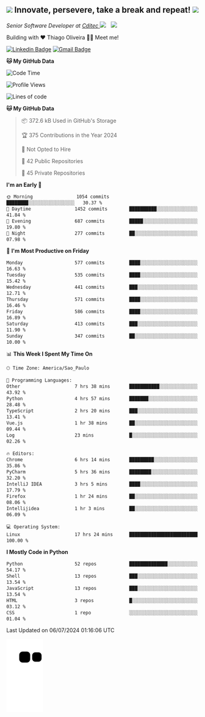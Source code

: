 <h2><img src="https://emojis.slackmojis.com/emojis/images/1531849430/4246/blob-sunglasses.gif?1531849430" width="30"/> Innovate, persevere, take a break and repeat! <img src="https://media.giphy.com/media/12oufCB0MyZ1Go/giphy.gif" width="50"></h2>
<img align='right' src="https://media.giphy.com/media/M9gbBd9nbDrOTu1Mqx/giphy.gif" width="230">
<p><em>Senior Software Developer at <a href="https://www.cditec.com.br/">Cditec
</a><img src="https://media.giphy.com/media/WUlplcMpOCEmTGBtBW/giphy.gif" width="30"> 
</em></p>



Building with ❤️ Thiago Oliveira 👋🏽 Meet me!

[![Linkedin Badge](https://img.shields.io/badge/-Thiago-blue?style=flat-square&logo=Linkedin&logoColor=white&link=https://www.linkedin.com/in/tgmarinho/)](https://www.linkedin.com/in/thiagoceconelo/) 
[![Gmail Badge](https://img.shields.io/badge/-thiceconelo@gmail.com-c14438?style=flat-square&logo=Gmail&logoColor=white&link=mailto:thiceconelo@gmail.com)](mailto:thiceconelo@gmail.com)

</em></p>

<!-- <span style="height ">
![Anurag's GitHub stats](https://github-readme-stats.vercel.app/api?username=arthurspk&show_icons=true&theme=tokyonight)
</span> -->

**🐱 My GitHub Data** 
<!--START_SECTION:waka-->
![Code Time](http://img.shields.io/badge/Code%20Time-1%2C455%20hrs%201%20min-blue)

![Profile Views](http://img.shields.io/badge/Profile%20Views-0-blue)

![Lines of code](https://img.shields.io/badge/From%20Hello%20World%20I%27ve%20Written-4.9%20million%20lines%20of%20code-blue)

**🐱 My GitHub Data** 

> 📦 372.6 kB Used in GitHub's Storage 
 > 
> 🏆 375 Contributions in the Year 2024
 > 
> 🚫 Not Opted to Hire
 > 
> 📜 42 Public Repositories 
 > 
> 🔑 45 Private Repositories 
 > 
**I'm an Early 🐤** 

```text
🌞 Morning                1054 commits        ████████░░░░░░░░░░░░░░░░░   30.37 % 
🌆 Daytime                1452 commits        ██████████░░░░░░░░░░░░░░░   41.84 % 
🌃 Evening                687 commits         █████░░░░░░░░░░░░░░░░░░░░   19.80 % 
🌙 Night                  277 commits         ██░░░░░░░░░░░░░░░░░░░░░░░   07.98 % 
```
📅 **I'm Most Productive on Friday** 

```text
Monday                   577 commits         ████░░░░░░░░░░░░░░░░░░░░░   16.63 % 
Tuesday                  535 commits         ████░░░░░░░░░░░░░░░░░░░░░   15.42 % 
Wednesday                441 commits         ███░░░░░░░░░░░░░░░░░░░░░░   12.71 % 
Thursday                 571 commits         ████░░░░░░░░░░░░░░░░░░░░░   16.46 % 
Friday                   586 commits         ████░░░░░░░░░░░░░░░░░░░░░   16.89 % 
Saturday                 413 commits         ███░░░░░░░░░░░░░░░░░░░░░░   11.90 % 
Sunday                   347 commits         ██░░░░░░░░░░░░░░░░░░░░░░░   10.00 % 
```


📊 **This Week I Spent My Time On** 

```text
🕑︎ Time Zone: America/Sao_Paulo

💬 Programming Languages: 
Other                    7 hrs 38 mins       ███████████░░░░░░░░░░░░░░   43.92 % 
Python                   4 hrs 57 mins       ███████░░░░░░░░░░░░░░░░░░   28.48 % 
TypeScript               2 hrs 20 mins       ███░░░░░░░░░░░░░░░░░░░░░░   13.41 % 
Vue.js                   1 hr 38 mins        ██░░░░░░░░░░░░░░░░░░░░░░░   09.44 % 
Log                      23 mins             █░░░░░░░░░░░░░░░░░░░░░░░░   02.26 % 

🔥 Editors: 
Chrome                   6 hrs 14 mins       █████████░░░░░░░░░░░░░░░░   35.86 % 
PyCharm                  5 hrs 36 mins       ████████░░░░░░░░░░░░░░░░░   32.20 % 
IntelliJ IDEA            3 hrs 5 mins        ████░░░░░░░░░░░░░░░░░░░░░   17.79 % 
Firefox                  1 hr 24 mins        ██░░░░░░░░░░░░░░░░░░░░░░░   08.06 % 
Intellijidea             1 hr 3 mins         ██░░░░░░░░░░░░░░░░░░░░░░░   06.09 % 

💻 Operating System: 
Linux                    17 hrs 24 mins      █████████████████████████   100.00 % 
```

**I Mostly Code in Python** 

```text
Python                   52 repos            ██████████████░░░░░░░░░░░   54.17 % 
Shell                    13 repos            ███░░░░░░░░░░░░░░░░░░░░░░   13.54 % 
JavaScript               13 repos            ███░░░░░░░░░░░░░░░░░░░░░░   13.54 % 
HTML                     3 repos             █░░░░░░░░░░░░░░░░░░░░░░░░   03.12 % 
CSS                      1 repo              ░░░░░░░░░░░░░░░░░░░░░░░░░   01.04 % 
```




 Last Updated on 06/07/2024 01:16:06 UTC
<!--END_SECTION:waka-->

![Snake animation](https://github.com/rafaballerini/rafaballerini/blob/output/github-contribution-grid-snake.svg)


<!---
ceconelo/ceconelo is a ✨ special ✨ repository because its `README.md` (this file) appears on your GitHub profile.
You can click the Preview link to take a look at your changes.
--->
